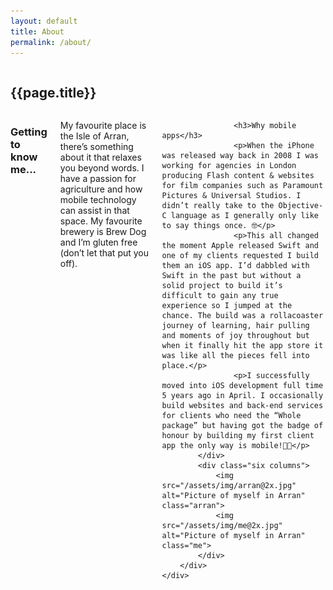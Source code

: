 ```yaml
---
layout: default
title: About
permalink: /about/
---
```


<section class="page about">
    <div class="container">
       <div class="row">
            <div class="twelve columns">
                <h1>{{page.title}}</h1>
            </div>
        </div>
        <div class="row">
            <div class="six columns">
                    <h3>Getting to know me...</h3>
                    <p>My favourite place is the Isle of Arran, there’s something about it that relaxes you beyond words. I have a passion for agriculture and how mobile technology can assist in that space. My favourite brewery is Brew Dog and I’m gluten free (don’t let that put you off).</p>

                    <h3>Why mobile apps</h3>
                    <p>When the iPhone was released way back in 2008 I was working for agencies in London producing Flash content & websites for film companies such as Paramount Pictures & Universal Studios. I didn’t really take to the Objective-C language as I generally only like to say things once. 🤓</p>
                    <p>This all changed the moment Apple released Swift and one of my clients requested I build them an iOS app. I’d dabbled with Swift in the past but without a solid project to build it’s difficult to gain any true experience so I jumped at the chance. The build was a rollacoaster journey of learning, hair pulling and moments of joy throughout but when it finally hit the app store it was like all the pieces fell into place.</p>
                    <p>I successfully moved into iOS development full time 5 years ago in April. I occasionally build websites and back-end services for clients who need the “Whole package” but having got the badge of honour by building my first client app the only way is mobile!🕺🏻</p>
            </div>
            <div class="six columns">
                <img src="/assets/img/arran@2x.jpg" alt="Picture of myself in Arran" class="arran">
                <img src="/assets/img/me@2x.jpg" alt="Picture of myself in Arran" class="me">
            </div>
        </div>
    </div>
</section>